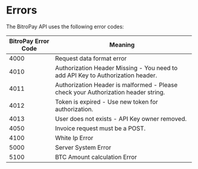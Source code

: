 # Errors
The BitroPay API uses the following error codes:

BitroPay Error Code | Meaning
------------------- | -------
4000 | Request data format error
4010 | Authorization Header Missing - You need to add API Key to Authorization header.
4011 | Authorization Header is malformed - Please check your Authorization header string.
4012 | Token is expired - Use new token for authorization.
4013 | User does not exists - API Key owner removed.
4050 | Invoice request must be a POST.
4100 | White Ip Error
5000 | Server System Error
5100 | BTC Amount calculation Error
